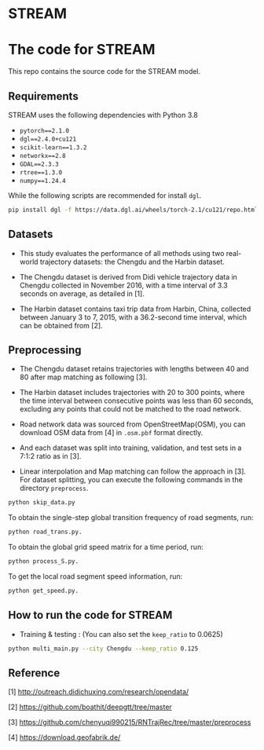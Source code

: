 # STREAM

# The code for STREAM
This repo contains the source code for the STREAM model.



## Requirements

STREAM uses the following dependencies with Python 3.8

* `pytorch==2.1.0`
* `dgl==2.4.0+cu121`
* `scikit-learn==1.3.2`
* `networkx==2.8`
* `GDAL==2.3.3`
* `rtree==1.3.0`
* `numpy==1.24.4`

While the following scripts are recommended for install `dgl`.

```bash
pip install dgl -f https://data.dgl.ai/wheels/torch-2.1/cu121/repo.html
```



## Datasets
- This study evaluates the performance of all methods using two real-world trajectory datasets: the Chengdu and the Harbin dataset. 


- The Chengdu dataset is derived from Didi vehicle trajectory data in Chengdu collected in November 2016, with a time interval of 3.3 seconds on average, as detailed in [1]. 


- The Harbin dataset contains taxi trip data from Harbin, China, collected between January 3 to 7, 2015, with a 36.2-second time interval, which can be obtained from [2].




## Preprocessing

- The Chengdu dataset retains trajectories with lengths between 40 and 80 after map matching as following [3]. 


- The Harbin dataset includes trajectories with 20 to 300 points, where the time interval between consecutive points was less than 60 seconds, excluding any points that could not be matched to the road network. 


- Road network data was sourced from OpenStreetMap(OSM), you can download OSM data from [4] in `.osm.pbf` format directly. 


- And each dataset was split into training, validation, and test sets in a 7:1:2 ratio as in [3].


- Linear interpolation and Map matching can follow the approach in [3]. For dataset splitting, you can execute the following commands in the directory `preprocess`.

```bash
python skip_data.py
```
To obtain the single-step global transition frequency of road segments, run:

```bash
python road_trans.py.
```

To obtain the global grid speed matrix for a time period, run:

```bash
python process_S.py.

```
To get the local road segment speed information, run:
```bash
python get_speed.py.
```

## How to run the code for STREAM

- Training & testing :  (You can also set the `keep_ratio` to 0.0625)

```bash
python multi_main.py --city Chengdu --keep_ratio 0.125
```



## Reference

[1] http://outreach.didichuxing.com/research/opendata/

[2] https://github.com/boathit/deepgtt/tree/master

[3] https://github.com/chenyuqi990215/RNTrajRec/tree/master/preprocess

[4] https://download.geofabrik.de/

